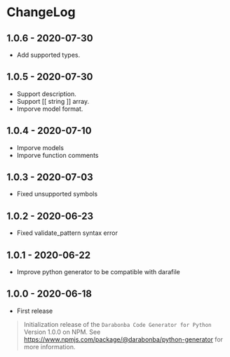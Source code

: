 # ChangeLog

## 1.0.6 - 2020-07-30

* Add supported types.

## 1.0.5 - 2020-07-30

* Support description.
* Support [[ string ]] array.
* Imporve model format.

## 1.0.4 - 2020-07-10

* Imporve models
* Imporve function comments

## 1.0.3 - 2020-07-03

* Fixed unsupported symbols

## 1.0.2 - 2020-06-23

* Fixed validate_pattern syntax error

## 1.0.1 - 2020-06-22

* Improve python generator to be compatible with darafile

## 1.0.0 - 2020-06-18

* First release

> Initialization release of the `Darabonba Code Generator for Python` Version 1.0.0 on NPM.
> See <https://www.npmjs.com/package/@darabonba/python-generator> for more information.

